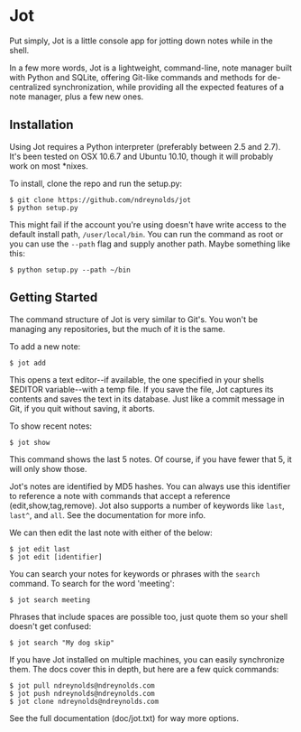 Jot
==================================================================================
Put simply, Jot is a little console app for jotting down notes while in the shell.

In a few more words, Jot is a lightweight, command-line, note manager built with 
Python and SQLite, offering Git-like commands and methods for de-centralized 
synchronization, while providing all the expected features of a note manager, plus 
a few new ones.

Installation
----------------------------------------------------------------------------------

Using Jot requires a Python interpreter (preferably between 2.5 and 2.7). It's 
been tested on OSX 10.6.7 and Ubuntu 10.10, though it will probably work on most
*nixes.

To install, clone the repo and run the setup.py:

    $ git clone https://github.com/ndreynolds/jot
    $ python setup.py

This might fail if the account you're using doesn't have write access to the default
install path, `/user/local/bin`. You can run the command as root or you can use the
`--path` flag and supply another path. Maybe something like this:

    $ python setup.py --path ~/bin


Getting Started
----------------------------------------------------------------------------------

The command structure of Jot is very similar to Git's. You won't be managing any
repositories, but the much of it is the same.


To add a new note:

    $ jot add

This opens a text editor--if available, the one specified in your shells $EDITOR
variable--with a temp file. If you save the file, Jot captures its contents and
saves the text in its database. Just like a commit message in Git, if you quit without
saving, it aborts.

To show recent notes:

    $ jot show

This command shows the last 5 notes. Of course, if you have fewer that 5, it will only 
show those.

Jot's notes are identified by MD5 hashes. You can always use this identifier to 
reference a note with commands that accept a reference (edit,show,tag,remove).
Jot also supports a number of keywords like `last`, `last^`, and `all`.  See the 
documentation for more info.

We can then edit the last note with either of the below:

    $ jot edit last
    $ jot edit [identifier]

You can search your notes for keywords or phrases with the `search` command. To search
for the word 'meeting':

    $ jot search meeting

Phrases that include spaces are possible too, just quote them so your shell doesn't get
confused:
    
    $ jot search "My dog skip"

If you have Jot installed on multiple machines, you can easily synchronize them. The
docs cover this in depth, but here are a few quick commands:

    $ jot pull ndreynolds@ndreynolds.com
    $ jot push ndreynolds@ndreynolds.com
    $ jot clone ndreynolds@ndreynolds.com

See the full documentation (doc/jot.txt) for  way more options. 
